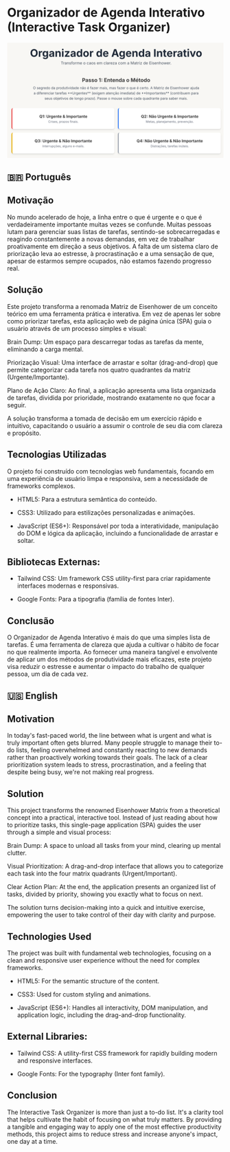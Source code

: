 # Organizador de Agenda Interativo (Interactive Task Organizer)

![image](https://github.com/jorgediasdsg/Eisenhower/blob/main/SCR-20250821-jyvq.png?raw=true "image")

## 🇧🇷 Português

## Motivação

No mundo acelerado de hoje, a linha entre o que é urgente e o que é verdadeiramente importante muitas vezes se confunde. Muitas pessoas lutam para gerenciar suas listas de tarefas, sentindo-se sobrecarregadas e reagindo constantemente a novas demandas, em vez de trabalhar proativamente em direção a seus objetivos. A falta de um sistema claro de priorização leva ao estresse, à procrastinação e a uma sensação de que, apesar de estarmos sempre ocupados, não estamos fazendo progresso real.

## Solução
Este projeto transforma a renomada Matriz de Eisenhower de um conceito teórico em uma ferramenta prática e interativa. Em vez de apenas ler sobre como priorizar tarefas, esta aplicação web de página única (SPA) guia o usuário através de um processo simples e visual:

Brain Dump: Um espaço para descarregar todas as tarefas da mente, eliminando a carga mental.

Priorização Visual: Uma interface de arrastar e soltar (drag-and-drop) que permite categorizar cada tarefa nos quatro quadrantes da matriz (Urgente/Importante).

Plano de Ação Claro: Ao final, a aplicação apresenta uma lista organizada de tarefas, dividida por prioridade, mostrando exatamente no que focar a seguir.

A solução transforma a tomada de decisão em um exercício rápido e intuitivo, capacitando o usuário a assumir o controle de seu dia com clareza e propósito.

## Tecnologias Utilizadas
O projeto foi construído com tecnologias web fundamentais, focando em uma experiência de usuário limpa e responsiva, sem a necessidade de frameworks complexos.

- HTML5: Para a estrutura semântica do conteúdo.

- CSS3: Utilizado para estilizações personalizadas e animações.

- JavaScript (ES6+): Responsável por toda a interatividade, manipulação do DOM e lógica da aplicação, incluindo a funcionalidade de arrastar e soltar.

## Bibliotecas Externas:

- Tailwind CSS: Um framework CSS utility-first para criar rapidamente interfaces modernas e responsivas.

- Google Fonts: Para a tipografia (família de fontes Inter).

## Conclusão
O Organizador de Agenda Interativo é mais do que uma simples lista de tarefas. É uma ferramenta de clareza que ajuda a cultivar o hábito de focar no que realmente importa. Ao fornecer uma maneira tangível e envolvente de aplicar um dos métodos de produtividade mais eficazes, este projeto visa reduzir o estresse e aumentar o impacto do trabalho de qualquer pessoa, um dia de cada vez.

## 🇺🇸 English

## Motivation

In today's fast-paced world, the line between what is urgent and what is truly important often gets blurred. Many people struggle to manage their to-do lists, feeling overwhelmed and constantly reacting to new demands rather than proactively working towards their goals. The lack of a clear prioritization system leads to stress, procrastination, and a feeling that despite being busy, we're not making real progress.

## Solution
This project transforms the renowned Eisenhower Matrix from a theoretical concept into a practical, interactive tool. Instead of just reading about how to prioritize tasks, this single-page application (SPA) guides the user through a simple and visual process:

Brain Dump: A space to unload all tasks from your mind, clearing up mental clutter.

Visual Prioritization: A drag-and-drop interface that allows you to categorize each task into the four matrix quadrants (Urgent/Important).

Clear Action Plan: At the end, the application presents an organized list of tasks, divided by priority, showing you exactly what to focus on next.

The solution turns decision-making into a quick and intuitive exercise, empowering the user to take control of their day with clarity and purpose.

## Technologies Used
The project was built with fundamental web technologies, focusing on a clean and responsive user experience without the need for complex frameworks.

- HTML5: For the semantic structure of the content.

- CSS3: Used for custom styling and animations.

- JavaScript (ES6+): Handles all interactivity, DOM manipulation, and application logic, including the drag-and-drop functionality.

## External Libraries:

- Tailwind CSS: A utility-first CSS framework for rapidly building modern and responsive interfaces.

- Google Fonts: For the typography (Inter font family).

## Conclusion
The Interactive Task Organizer is more than just a to-do list. It's a clarity tool that helps cultivate the habit of focusing on what truly matters. By providing a tangible and engaging way to apply one of the most effective productivity methods, this project aims to reduce stress and increase anyone's impact, one day at a time.
